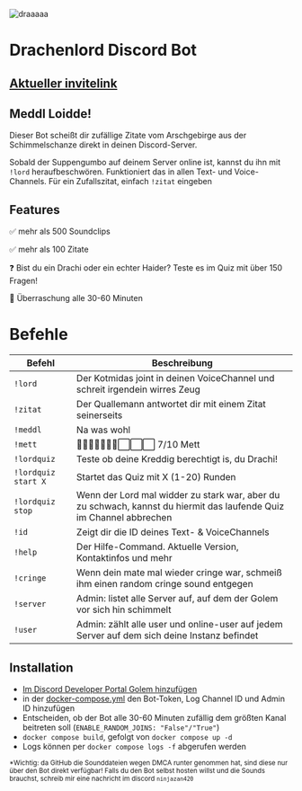 ![draaaaa](https://github.com/user-attachments/assets/8c0f4ec0-e1ab-42be-a0aa-a2c08841a916)

# Drachenlord Discord Bot

## [Aktueller invitelink](https://discord.com/oauth2/authorize?client_id=1329104199794954240)

## Meddl Loidde! 

Dieser Bot scheißt dir zufällige Zitate vom Arschgebirge aus der Schimmelschanze direkt in deinen Discord-Server.

Sobald der Suppengumbo auf deinem Server online ist, kannst du ihn mit `!lord` heraufbeschwören. Funktioniert das in allen Text- und Voice-Channels.
Für ein Zufallszitat, einfach `!zitat` eingeben

## Features

  ✅ mehr als 500 Soundclips

  ✅ mehr als 100 Zitate

  ❓ Bist du ein Drachi oder ein echter Haider? Teste es im Quiz mit über 150 Fragen!
  
  🎉 Überraschung alle 30-60 Minuten

  # Befehle

| Befehl		| Beschreibung |
| ------------- | ------------- |
| `!lord`       | Der Kotmidas joint in deinen VoiceChannel und schreit irgendein wirres Zeug |
| `!zitat`      | Der Quallemann antwortet dir mit einem Zitat seinerseits |
| `!meddl`      | Na was wohl |
| `!mett`      | 🥓🥓🥓🥓🥓🥓🥓⬜⬜⬜ 7/10 Mett|
| `!lordquiz`      | Teste ob deine Kreddig berechtigt is, du Drachi! |
| `!lordquiz start X`      | Startet das Quiz mit X (1-20) Runden |
| `!lordquiz stop`      | Wenn der Lord mal widder zu stark war, aber du zu schwach, kannst du hiermit das laufende Quiz im Channel abbrechen |
| `!id`		    | Zeigt dir die ID deines Text- & VoiceChannels|
| `!help`		    | Der Hilfe-Command. Aktuelle Version, Kontaktinfos und mehr|
| `!cringe`      | Wenn dein mate mal wieder cringe war, schmeiß ihm einen random cringe sound entgegen |
| `!server`		    | Admin: listet alle Server auf, auf dem der Golem vor sich hin schimmelt|
| `!user`		    | Admin: zählt alle user und online-user auf jedem Server auf dem sich deine Instanz befindet|

## Installation

- [Im Discord Developer Portal Golem hinzufügen](https://discord.com/developers/)
- in der [docker-compose.yml](https://github.com/ninjazan420/drachenlord-bot/blob/master/docker-compose.yml) den Bot-Token, Log Channel ID und Admin ID hinzufügen
- Entscheiden, ob der Bot alle 30-60 Minuten zufällig dem größten Kanal beitreten soll (`ENABLE_RANDOM_JOINS: "False"/"True"`)
- `docker compose build`, gefolgt von `docker compose up -d`
- Logs können per `docker compose logs -f` abgerufen werden

<sup>*Wichtig: da GitHub die Sounddateien wegen DMCA runter genommen hat, sind diese nur über den Bot direkt verfügbar! Falls du den Bot selbst hosten willst und die Sounds brauchst, schreib mir eine nachricht im discord `ninjazan420`</sup>
